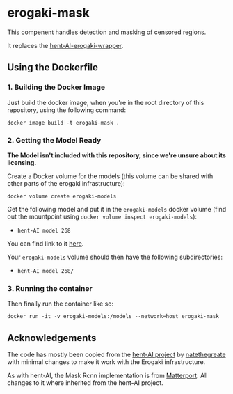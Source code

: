 # erogaki-mask

This compenent handles detection and masking of censored regions.

It replaces the [hent-AI-erogaki-wrapper](https://github.com/erogaki-dev/hent-AI-erogaki-wrapper).

## Using the Dockerfile

### 1. Building the Docker Image

Just build the docker image, when you're in the root directory of this repository, using the following command:

```
docker image build -t erogaki-mask .
```

### 2. Getting the Model Ready

**The Model isn't included with this repository, since we're unsure about its licensing.**

Create a Docker volume for the models (this volume can be shared with other parts of the erogaki infrastructure):

```
docker volume create erogaki-models
```

Get the following model and put it in the `erogaki-models` docker volume (find out the mountpoint using `docker volume inspect erogaki-models`):

- `hent-AI model 268`

You can find link to it [here](https://github.com/erogaki-dev/hent-AI/blob/master/README.md#the-model).

Your `erogaki-models` volume should then have the following subdirectories:

- `hent-AI model 268/`

### 3. Running the container

Then finally run the container like so:

```
docker run -it -v erogaki-models:/models --network=host erogaki-mask
```

## Acknowledgements

The code has mostly been copied from the [hent-AI project](https://github.com/natethegreate/hent-AI) by [natethegreate](https://github.com/natethegreate) with minimal changes to make it work with the Erogaki infrastructure.

As with hent-AI, the Mask Rcnn implementation is from [Matterport](https://github.com/matterport/Mask_RCNN). All changes to it where inherited from the hent-AI project.
